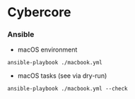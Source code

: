 # Cybercore

### Ansible

- macOS environment

```shell
ansible-playbook ./macbook.yml
```

- macOS tasks (see via dry-run)

```shell
ansible-playbook ./macbook.yml --check
```
